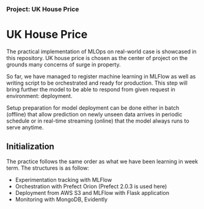 ### Project: UK House Price ###

# **UK House Price**

The practical implementation of MLOps on real-world case is showcased in this repository. UK house price is chosen as the center of project on the grounds many concerns of surge in property.


So far, we have managed to register machine learning in MLFlow as well as writing script to be orchestrated and ready for production. This step will bring further the model to be able to respond from given request in environment: deployment.

Setup preparation for model deployment can be done either in batch (offline) that allow prediction on newly unseen data arrives in periodic schedule or in real-time streaming (online) that the model always runs to serve anytime. 

## **Initialization**

The practice follows the same order as what we have been learning in week term. The structures is as follow:
- Experimentation tracking with MLFlow
- Orchestration with Prefect Orion (Prefect 2.0.3 is used here)
- Deployment from AWS S3 and MLFlow with Flask application
- Monitoring with MongoDB, Evidently
